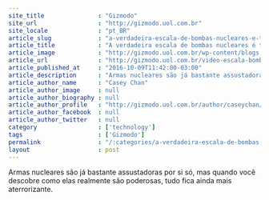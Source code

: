 ```yaml
---
site_title               : "Gizmodo"
site_url                 : "http://gizmodo.uol.com.br"
site_locale              : "pt_BR"
article_slug             : "a-verdadeira-escala-de-bombas-nucleares-e-totalmente-assustadora"
article_title            : "A verdadeira escala de bombas nucleares é totalmente assustadora"
article_image            : "http://gizmodo.uol.com.br/wp-content/blogs.dir/8/files/2016/10/explosao-nuclear-tsar-bomba.jpg"
article_url              : "http://gizmodo.uol.com.br/video-escala-bombas-nucleares/"
article_published_at     : "2016-10-09T11:42:00-03:00"
article_description      : "Armas nucleares são já bastante assustadoras por si só, mas quando você descobre como elas realmente são poderosas, tudo fica ainda mais aterrorizante."
article_author_name      : "Casey Chan"
article_author_image     : null
article_author_biography : null
article_author_profile   : "http://gizmodo.uol.com.br/author/caseychan/"
article_author_facebook  : null
article_author_twitter   : null
category                 : ['technology']
tags                     : ['Gizmodo']
permalink                : "/:categories/a-verdadeira-escala-de-bombas-nucleares-e-totalmente-assustadora/"
layout                   : post
---
```


Armas nucleares são já bastante assustadoras por si só, mas quando você descobre como elas realmente são poderosas, tudo fica ainda mais aterrorizante.
